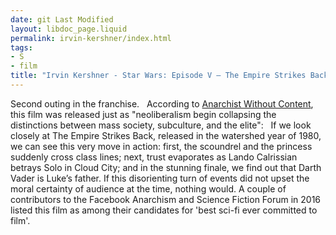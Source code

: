 ```yaml
---
date: git Last Modified
layout: libdoc_page.liquid
permalink: irvin-kershner/index.html
tags:
- S
- film
title: "Irvin Kershner - Star Wars: Episode V – The Empire Strikes Back"
---
```


Second outing in the franchise.
 
According to <a href="https://anarchistwithoutcontent.wordpress.com/2012/11/29/a-rebel-fraction-in-the-galactic-civil-war-or-doing-politics-in-molecular-times/#more-1487"> Anarchist Without Content</a>, this film was released just as "neoliberalism  begin collapsing the distinctions between mass society, subculture, and the  elite":
 
If we look closely at The Empire Strikes Back,  released in the watershed year of 1980, we can see this very move in action:  first, the scoundrel and the princess suddenly cross class lines; next, trust  evaporates as Lando Calrissian betrays Solo in Cloud City; and in the stunning  finale, we find out that Darth Vader is Luke’s father. If this disorienting turn  of events did not upset the moral certainty of audience at the time, nothing  would.
A couple of contributors to the Facebook Anarchism and  Science Fiction Forum in 2016 listed this film as among their candidates for  'best sci-fi ever committed to film'.